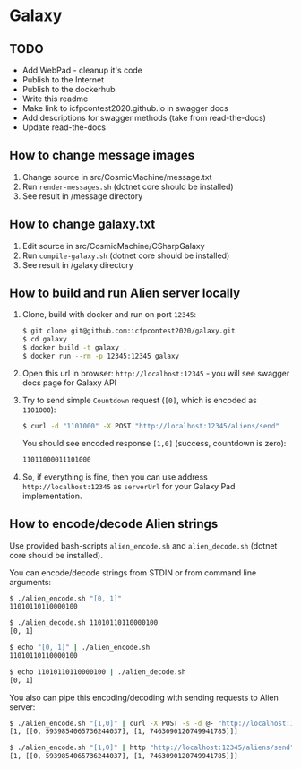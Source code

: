 # Galaxy

## TODO

* Add WebPad - cleanup it's code
* Publish to the Internet
* Publish to the dockerhub
* Write this readme
* Make link to icfpcontest2020.github.io in swagger docs
* Add descriptions for swagger methods (take from read-the-docs)
* Update read-the-docs

## How to change message images

1. Change source in src/CosmicMachine/message.txt
2. Run `render-messages.sh` (dotnet core should be installed)
3. See result in /message directory
 
## How to change galaxy.txt

1. Edit source in src/CosmicMachine/CSharpGalaxy
2. Run `compile-galaxy.sh` (dotnet core should be installed)
3. See result in /galaxy directory

## How to build and run Alien server locally

1. Clone, build with docker and run on port `12345`:

   ```bash
   $ git clone git@github.com:icfpcontest2020/galaxy.git
   $ cd galaxy
   $ docker build -t galaxy .
   $ docker run --rm -p 12345:12345 galaxy
   ```

2. Open this url in browser: `http://localhost:12345` - you
   will see swagger docs page for Galaxy API
   
3. Try to send simple `Countdown` request (`[0]`, which is encoded as `1101000`):
   ```bash
   $ curl -d "1101000" -X POST "http://localhost:12345/aliens/send"
   ```
   
   You should see encoded response `[1,0]` (success, countdown is zero):
   ```bash
   11011000011101000
   ```    
   
4. So, if everything is fine, then you can use address `http://localhost:12345`
   as `serverUrl` for your Galaxy Pad implementation.
   
## How to encode/decode Alien strings

Use provided bash-scripts `alien_encode.sh` and `alien_decode.sh` (dotnet core should be installed).

You can encode/decode strings from STDIN or from command line arguments:
```bash
$ ./alien_encode.sh "[0, 1]"
11010110110000100

$ ./alien_decode.sh 11010110110000100
[0, 1]

$ echo "[0, 1]" | ./alien_encode.sh
11010110110000100

$ echo 11010110110000100 | ./alien_decode.sh
[0, 1]
```

You also can pipe this encoding/decoding with sending requests to Alien server:

```bash
$ ./alien_encode.sh "[1,0]" | curl -X POST -s -d @- "http://localhost:12345/aliens/send" | ./alien_decode.sh
[1, [[0, 5939854065736244037], [1, 7463090120749941785]]]

$ ./alien_encode.sh "[1,0]" | http "http://localhost:12345/aliens/send" | ./alien_decode.sh
[1, [[0, 5939854065736244037], [1, 7463090120749941785]]]
```